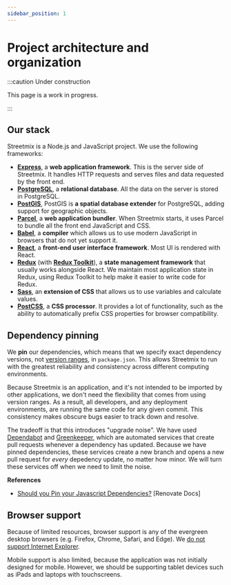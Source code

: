 ```yaml
---
sidebar_position: 1
---
```


# Project architecture and organization

:::caution Under construction

This page is a work in progress.

:::

## Our stack

Streetmix is a Node.js and JavaScript project. We use the following frameworks:

- **[Express](https://expressjs.com/)**, a **web application framework**. This is the server side of Streetmix. It handles HTTP requests and serves files and data requested by the front end.
- **[PostgreSQL](https://www.postgresql.org/)**, a **relational database**. All the data on the server is stored in PostgreSQL.
- **[PostGIS](https://postgis.net/)**, PostGIS is **a spatial database extender** for PostgreSQL, adding support for geographic objects.
- **[Parcel](https://parceljs.org/)**, a **web application bundler**. When Streetmix starts, it uses Parcel to bundle all the front end JavaScript and CSS.
- **[Babel](https://babeljs.io/)**, a **compiler** which allows us to use modern JavaScript in browsers that do not yet support it.
- **[React](https://reactjs.org/)**, a **front-end user interface framework**. Most UI is rendered with React.
- **[Redux](https://redux.js.org/)** (with **[Redux Toolkit](https://redux-toolkit.js.org/)**), a **state management framework** that usually works alongside React. We maintain most application state in Redux, using Redux Toolkit to help make it easier to write code for Redux.
- **[Sass](https://sass-lang.com/)**, an **extension of CSS** that allows us to use variables and calculate values.
- **[PostCSS](https://postcss.org/)**, a **CSS processor**. It provides a lot of functionality, such as the ability to automatically prefix CSS properties for browser compatibility.

## Dependency pinning

We **pin** our dependencies, which means that we specify exact dependency versions, not [version ranges](https://semver.org/), in `package.json`. This allows Streetmix to run with the greatest reliability and consistency across different computing environments.

Because Streetmix is an application, and it's not intended to be imported by other applications, we don't need the flexibility that comes from using version ranges. As a result, all developers, and any deployment environments, are running the same code for any given commit. This consistency makes obscure bugs easier to track down and resolve.

The tradeoff is that this introduces "upgrade noise". We have used [Dependabot](https://dependabot.com/) and [Greenkeeper](https://greenkeeper.io/), which are automated services that create pull requests whenever a dependency has updated. Because we have pinned dependencies, these services create a new branch and opens a new pull request for _every_ depedency update, no matter how minor. We will turn these services off when we need to limit the noise.

**References**

- [Should you Pin your Javascript Dependencies?](https://renovatebot.com/docs/dependency-pinning/) [Renovate Docs]

## Browser support

Because of limited resources, browser support is any of the evergreen desktop browsers (e.g. Firefox, Chrome, Safari, and Edge). We [do not support Internet Explorer](/user-guide/support/faq#internet-explorer).

Mobile support is also limited, because the application was not initially designed for mobile. However, we should be supporting tablet devices such as iPads and laptops with touchscreens.
